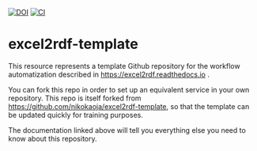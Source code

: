 [![DOI](https://zenodo.org/badge/311036851.svg)](https://zenodo.org/badge/latestdoi/311036851) [![CI](https://github.com/nikokaoja/excel2rdf-template/workflows/excel2rdf/badge.svg)](https://github.com/nikokaoja/excel2rdf-template/actions?query=workflow%3Aexcel2rdf)

# excel2rdf-template

This resource represents a template Github repository for the workflow automatization described in https://excel2rdf.readthedocs.io .

You can fork this repo in order to set up an equivalent service in your own repository.
This repo is itself forked from https://github.com/nikokaoja/excel2rdf-template, so that the template can be updated quickly for training purposes.

The documentation linked above will tell you everything else you need to know about this repository.
